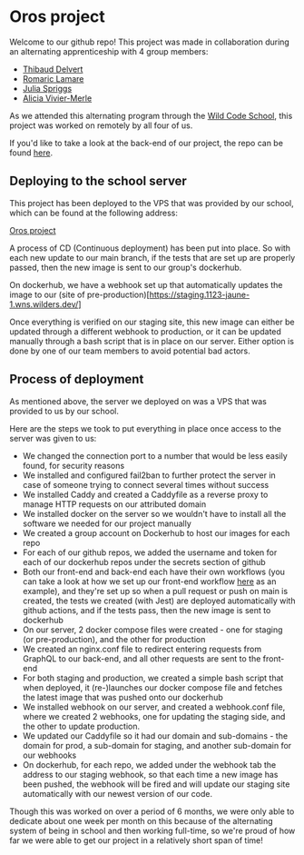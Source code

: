 # Oros project

Welcome to our github repo! This project was made in collaboration during an alternating apprenticeship with 4 group members:

- [Thibaud Delvert](https://github.com/thibaud75)
- [Romaric Lamare](https://github.com/RomaricLamare)
- [Julia Spriggs](https://github.com/julia-spriggs)
- [Alicia Vivier-Merle](https://github.com/aliciavm98)

As we attended this alternating program through the [Wild Code School](https://github.com/WildCodeSchool), this project was worked on remotely by all four of us.

If you'd like to take a look at the back-end of our project, the repo can be found [here](https://github.com/WildCodeSchool/2311-wns-jaune-oros-back).

## Deploying to the school server

This project has been deployed to the VPS that was provided by our school, which can be found at the following address:

[Oros project](https://1123-jaune-1.wns.wilders.dev/)

A process of CD (Continuous deployment) has been put into place. So with each new update to our main branch, if the tests that are set up are properly passed, then the new image is sent to our group's dockerhub.

On dockerhub, we have a webhook set up that automatically updates the image to our (site of pre-production)[https://staging.1123-jaune-1.wns.wilders.dev/]

Once everything is verified on our staging site, this new image can either be updated through a different webhook to production, or it can be updated manually through a bash script that is in place on our server. Either option is done by one of our team members to avoid potential bad actors.

## Process of deployment

As mentioned above, the server we deployed on was a VPS that was provided to us by our school.

Here are the steps we took to put everything in place once access to the server was given to us:

- We changed the connection port to a number that would be less easily found, for security reasons
- We installed and configured fail2ban to further protect the server in case of someone trying to connect several times without success
- We installed Caddy and created a Caddyfile as a reverse proxy to manage HTTP requests on our attributed domain
- We installed docker on the server so we wouldn't have to install all the software we needed for our project manually
- We created a group account on Dockerhub to host our images for each repo
- For each of our github repos, we added the username and token for each of our dockerhub repos under the secrets section of github
- Both our front-end and back-end each have their own workflows (you can take a look at how we set up our front-end workflow [here](https://github.com/WildCodeSchool/2311-wns-jaune-oros-front/blob/main/.github/workflows/front-tests.yml) as an example), and they're set up so when a pull request or push on main is created, the tests we created (with Jest) are deployed automatically with github actions, and if the tests pass, then the new image is sent to dockerhub
- On our server, 2 docker compose files were created - one for staging (or pre-production), and the other for production
- We created an nginx.conf file to redirect entering requests from GraphQL to our back-end, and all other requests are sent to the front-end
- For both staging and production, we created a simple bash script that when deployed, it (re-)launches our docker compose file and fetches the latest image that was pushed onto our dockerhub
- We installed webhook on our server, and created a webhook.conf file, where we created 2 webhooks, one for updating the staging side, and the other to update production.
- We updated our Caddyfile so it had our domain and sub-domains - the domain for prod, a sub-domain for staging, and another sub-domain for our webhooks
- On dockerhub, for each repo, we added under the webhook tab the address to our staging webhook, so that each time a new image has been pushed, the webhook will be fired and will update our staging site automatically with our newest version of our code.

Though this was worked on over a period of 6 months, we were only able to dedicate about one week per month on this because of the alternating system of being in school and then working full-time, so we're proud of how far we were able to get our project in a relatively short span of time!